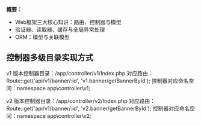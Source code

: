 **概要：**
- Web框架三大核心知识：路由、控制器与模型
- 验证器、读取器、缓存与全局异常处理
- ORM：模型与关联模型

## 控制器多级目录实现方式
v1 版本控制器目录：/app/controller/v1/Index.php
对应路由：Route::get('api/v1/banner/:id', 'v1.banner/getBannerById');
控制器对应命名空间：namespace app\controller\v1;

v2 版本控制器目录：/app/controller/v2/Index.php
对应路由：Route::get('api/v1/banner/:id', 'v2.banner/getBannerById');
控制器对应命名空间：namespace app\controller\v2;

